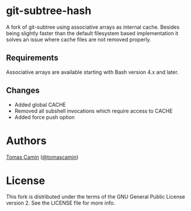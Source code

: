 # git-subtree-hash

A fork of git-subtree using associative arrays as internal cache. Besides being slightly faster than the default filesystem based implementation it solves an issue where cache files are not removed properly.

## Requirements

Associative arrays are available starting with Bash version 4.x and later.

## Changes

- Added global CACHE
- Removed all subshell invocations which require access to CACHE
- Added force push option


# Authors

[Tomas Camin](https://github.com/tcamin) ([@tomascamin](https://twitter.com/tomascamin))


# License

This fork is distributed under the terms of the GNU General Public License version 2. See the LICENSE file for more info.